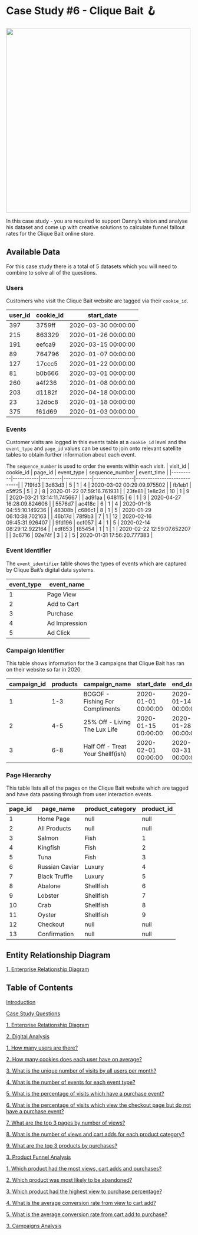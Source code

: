 




# Case Study #6 - Clique Bait :hook:

<img src="https://user-images.githubusercontent.com/98699089/156626752-a3e26b14-df39-4166-8079-c519520ac9f1.png" width="500">

In this case study - you are required to support Danny’s vision and analyse his dataset and come up with creative solutions to calculate funnel fallout rates for the Clique Bait online store.

## Available Data

For this case study there is a total of 5 datasets which you will need to combine to solve all of the questions.

### Users

Customers who visit the Clique Bait website are tagged via their `cookie_id`.

| user_id | cookie_id | start_date          |
|---------|-----------|---------------------|
| 397     | 3759ff    | 2020-03-30 00:00:00 |
| 215     | 863329    | 2020-01-26 00:00:00 |
| 191     | eefca9    | 2020-03-15 00:00:00 |
| 89      | 764796    | 2020-01-07 00:00:00 |
| 127     | 17ccc5    | 2020-01-22 00:00:00 |
| 81      | b0b666    | 2020-03-01 00:00:00 |
| 260     | a4f236    | 2020-01-08 00:00:00 |
| 203     | d1182f    | 2020-04-18 00:00:00 |
| 23      | 12dbc8    | 2020-01-18 00:00:00 |
| 375     | f61d69    | 2020-01-03 00:00:00 |

### Events

Customer visits are logged in this events table at a `cookie_id` level and the `event_type` and `page_id` values can be used to join onto relevant satellite tables to obtain further information about each event.

The `sequence_number` is used to order the events within each visit.
| visit_id | cookie_id | page_id | event_type | sequence_number | event_time                 |
|----------|-----------|---------|------------|-----------------|----------------------------|
| 719fd3   | 3d83d3    | 5       | 1          | 4               | 2020-03-02 00:29:09.975502 |
| fb1eb1   | c5ff25    | 5       | 2          | 8               | 2020-01-22 07:59:16.761931 |
| 23fe81   | 1e8c2d    | 10      | 1          | 9               | 2020-03-21 13:14:11.745667 |
| ad91aa   | 648115    | 6       | 1          | 3               | 2020-04-27 16:28:09.824606 |
| 5576d7   | ac418c    | 6       | 1          | 4               | 2020-01-18 04:55:10.149236 |
| 48308b   | c686c1    | 8       | 1          | 5               | 2020-01-29 06:10:38.702163 |
| 46b17d   | 78f9b3    | 7       | 1          | 12              | 2020-02-16 09:45:31.926407 |
| 9fd196   | ccf057    | 4       | 1          | 5               | 2020-02-14 08:29:12.922164 |
| edf853   | f85454    | 1       | 1          | 1               | 2020-02-22 12:59:07.652207 |
| 3c6716   | 02e74f    | 3       | 2          | 5               | 2020-01-31 17:56:20.777383 |

### Event Identifier

The `event_identifier` table shows the types of events which are captured by Clique Bait’s digital data systems.

| event_type | event_name    |
|------------|---------------|
| 1          | Page View     |
| 2          | Add to Cart   |
| 3          | Purchase      |
| 4          | Ad Impression |
| 5          | Ad Click      |

### Campaign Identifier

This table shows information for the 3 campaigns that Clique Bait has ran on their website so far in 2020.

| campaign_id | products | campaign_name                     | start_date          | end_date            |
|-------------|----------|-----------------------------------|---------------------|---------------------|
| 1           | 1-3      | BOGOF - Fishing For Compliments   | 2020-01-01 00:00:00 | 2020-01-14 00:00:00 |
| 2           | 4-5      | 25% Off - Living The Lux Life     | 2020-01-15 00:00:00 | 2020-01-28 00:00:00 |
| 3           | 6-8      | Half Off - Treat Your Shellf(ish) | 2020-02-01 00:00:00 | 2020-03-31 00:00:00 |

### Page Hierarchy

This table lists all of the pages on the Clique Bait website which are tagged and have data passing through from user interaction events.

| page_id | page_name      | product_category | product_id |
|---------|----------------|------------------|------------|
| 1       | Home Page      | null             | null       |
| 2       | All Products   | null             | null       |
| 3       | Salmon         | Fish             | 1          |
| 4       | Kingfish       | Fish             | 2          |
| 5       | Tuna           | Fish             | 3          |
| 6       | Russian Caviar | Luxury           | 4          |
| 7       | Black Truffle  | Luxury           | 5          |
| 8       | Abalone        | Shellfish        | 6          |
| 9       | Lobster        | Shellfish        | 7          |
| 10      | Crab           | Shellfish        | 8          |
| 11      | Oyster         | Shellfish        | 9          |
| 12      | Checkout       | null             | null       |
| 13      | Confirmation   | null             | null       |

## Entity Relationship Diagram

[1. Enterprise Relationship Diagram](https://github.com/yaswanthteja/SQL_Dannys_Clique_Bait/blob/main/Solution.md#1-enterprise-relationship-diagram)

## Table of Contents

[Introduction](https://github.com/yaswanthteja/SQL_Dannys_Clique_Bait/blob/main/Solution.md/#introduction)

[Case Study Questions](https://github.com/yaswanthteja/SQL_Dannys_Clique_Bait/blob/main/Solution.md/#case-study-questions)

[1. Enterprise Relationship Diagram](https://github.com/yaswanthteja/SQL_Dannys_Clique_Bait/blob/main/Solution.md/#1-enterprise-relationship-diagram)

[2. Digital Analysis](https://github.com/yaswanthteja/SQL_Dannys_Clique_Bait/blob/main/Solution.md/#2-digital-analysis)

[1. How many users are there?](https://github.com/yaswanthteja/SQL_Dannys_Clique_Bait/blob/main/Solution.md/#1-how-many-users-are-there)

[2. How many cookies does each user have on average?](https://github.com/yaswanthteja/SQL_Dannys_Clique_Bait/blob/main/Solution.md/#2-how-many-cookies-does-each-user-have-on-average)

[3. What is the unique number of visits by all users per month?](https://github.com/yaswanthteja/SQL_Dannys_Clique_Bait/blob/main/Solution.md/#3-what-is-the-unique-number-of-visits-by-all-users-per-month)

[4. What is the number of events for each event type?](https://github.com/yaswanthteja/SQL_Dannys_Clique_Bait/blob/main/Solution.md/#4-what-is-the-number-of-events-for-each-event-type)

[5. What is the percentage of visits which have a purchase event?](https://github.com/yaswanthteja/SQL_Dannys_Clique_Bait/blob/main/Solution.md/#5-what-is-the-percentage-of-visits-which-have-a-purchase-event)

[6. What is the percentage of visits which view the checkout page but do not have a purchase event?](https://github.com/yaswanthteja/SQL_Dannys_Clique_Bait/blob/main/Solution.md/#6-what-is-the-percentage-of-visits-which-view-the-checkout-page-but-do-not-have-a-purchase-event)

[7. What are the top 3 pages by number of views?](https://github.com/yaswanthteja/SQL_Dannys_Clique_Bait/blob/main/Solution.md/#7-what-are-the-top-3-pages-by-number-of-views)

[8. What is the number of views and cart adds for each product category?](https://github.com/yaswanthteja/SQL_Dannys_Clique_Bait/blob/main/Solution.md/#8-what-is-the-number-of-views-and-cart-adds-for-each-product-category)

[9. What are the top 3 products by purchases?](https://github.com/yaswanthteja/SQL_Dannys_Clique_Bait/blob/main/Solution.md/#9-what-are-the-top-3-products-by-purchases)

[3. Product Funnel Analysis](https://github.com/yaswanthteja/SQL_Dannys_Clique_Bait/blob/main/Solution.md/#3-product-funnel-analysis)

[1. Which product had the most views, cart adds and purchases?](https://github.com/yaswanthteja/SQL_Dannys_Clique_Bait/blob/main/Solution.md/#1-which-product-had-the-most-views-cart-adds-and-purchases)

[2. Which product was most likely to be abandoned?](https://github.com/yaswanthteja/SQL_Dannys_Clique_Bait/blob/main/Solution.md/#2-which-product-was-most-likely-to-be-abandoned)

[3. Which product had the highest view to purchase percentage?](https://github.com/yaswanthteja/SQL_Dannys_Clique_Bait/blob/main/Solution.md/#3-which-product-had-the-highest-view-to-purchase-percentage)

[4. What is the average conversion rate from view to cart add?](https://github.com/yaswanthteja/SQL_Dannys_Clique_Bait/blob/main/Solution.md/#4-what-is-the-average-conversion-rate-from-view-to-cart-add)

[5. What is the average conversion rate from cart add to purchase?]([https://github.com/muryulia/8-Week-SQL-Challenge/blob/main/Case%20Study%20%236%20-%20Clique%20Bait/](https://github.com/yaswanthteja/SQL_Dannys_Clique_Bait/blob/main/)Solution.md/#5-what-is-the-average-conversion-rate-from-cart-add-to-purchase)

[3. Campaigns Analysis](https://github.com/yaswanthteja/SQL_Dannys_Clique_Bait/blob/main/Solution.md/#3-campaigns-analysis)
